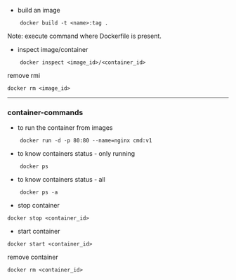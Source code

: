 - build an image
```
    docker build -t <name>:tag .

```
Note: execute command where Dockerfile is present.

- inspect image/container

```
    docker inspect <image_id>/<container_id>

```

remove rmi 

```
docker rm <image_id>

```

---
### container-commands

- to run the container from images
```
    docker run -d -p 80:80 --name=nginx cmd:v1

```

- to know containers status - only running
```
    docker ps
```

- to know containers status - all
```
    docker ps -a
```

- stop container

```
docker stop <container_id>

```

- start container

```
docker start <container_id>

```

remove container 

```
docker rm <container_id>

```